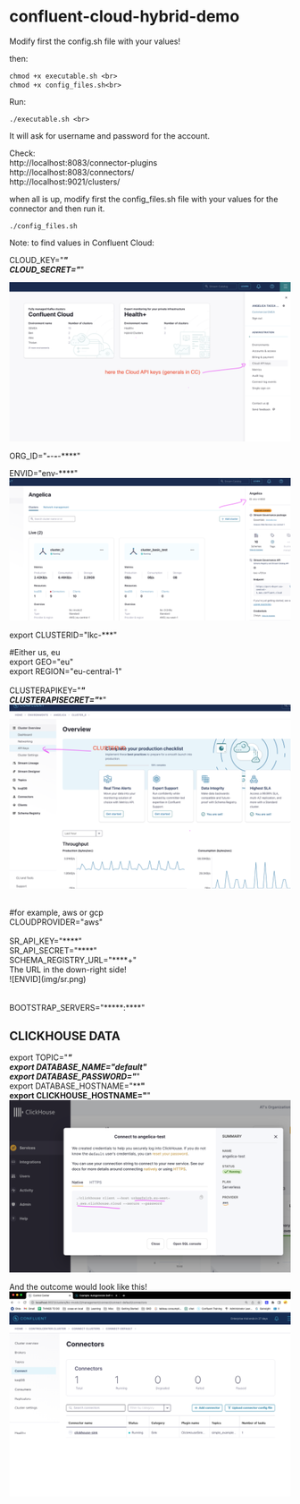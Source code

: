 # confluent-cloud-hybrid-demo


Modify first the config.sh file with your values! <br>

then: <br>
```
chmod +x executable.sh <br>
chmod +x config_files.sh<br>
```

Run:
```
./executable.sh <br>
```

It will ask for username and password for the account.
<br>

Check: <br>
http://localhost:8083/connector-plugins <br>
http://localhost:8083/connectors/ 
<br>
http://localhost:9021/clusters/

when all is up, modify first the config_files.sh file with your values for the connector and then run it. <br>
```
./config_files.sh
```
Note: to find values in Confluent Cloud:


CLOUD_KEY="*****"<br>
CLOUD_SECRET="*****"<br>

![Cloud Api Key](img/cloudapikeys.png)<br>


ORG_ID="***-***-***-***-****"<br>

ENVID="env-****"<br>
![ENVID](img/env.png)<br>


export CLUSTERID="lkc-***"<br>

#Either us, eu<br>
export GEO="eu"<br>
export REGION="eu-central-1"<br>
<br>
CLUSTERAPIKEY="*****"<br>
CLUSTERAPISECRET="******"<br>
![ENVID](img/clusterapikeys.png)<br>

<br>
#for example, aws or gcp<br>
CLOUDPROVIDER="aws"<br>
<br>
SR_API_KEY="****"<br>
SR_API_SECRET="****"<br>
SCHEMA_REGISTRY_URL="****+"<br>
The URL in the down-right side!
<br>
![ENVID](img/sr.png)<br>
<br>

<br>
BOOTSTRAP_SERVERS="*****:****"<br>



## CLICKHOUSE DATA

export TOPIC="*****" <br>
export DATABASE_NAME="default"<br>
export DATABASE_PASSWORD="*****"<br>
export DATABASE_HOSTNAME="******"<br>
export CLICKHOUSE_HOSTNAME="****"<br>
![ENVID](img/hostname.png)


And the outcome would look like this!
![ENVID](img/outcome.png)


